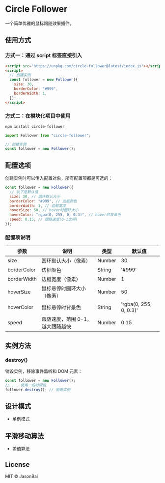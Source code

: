 # Circle Follower

一个简单优雅的鼠标跟随效果插件。

## 使用方式

### 方式一：通过 script 标签直接引入

```html
<script src="https://unpkg.com/circle-follower@latest/index.js"></script>
<script>
  // 创建实例
  const follower = new Follower({
    size: 30,
    borderColor: "#999",
    borderWidth: 1,
  });
</script>
```

### 方式二：在模块化项目中使用

```bash
npm install circle-follower
```

```javascript
import Follower from "circle-follower";

// 创建实例
const follower = new Follower();
```

## 配置选项

创建实例时可以传入配置对象，所有配置项都是可选的：

```javascript
const follower = new Follower({
  // 以下是默认值
  size: 30, // 圆环默认大小
  borderColor: "#999", // 边框颜色
  borderWidth: 1, // 边框宽度
  hoverSize: 50, // hover时圆环大小
  hoverColor: "rgba(0, 255, 0, 0.3)", // hover时背景色
  speed: 0.15, // 跟随速度(0-1之间)
});
```

### 配置项说明

| 参数        | 说明                             | 类型   | 默认值                 |
| ----------- | -------------------------------- | ------ | ---------------------- |
| size        | 圆环默认大小（像素）             | Number | 30                     |
| borderColor | 边框颜色                         | String | '#999'                 |
| borderWidth | 边框宽度（像素）                 | Number | 1                      |
| hoverSize   | 鼠标悬停时圆环大小（像素）       | Number | 50                     |
| hoverColor  | 鼠标悬停时背景色                 | String | 'rgba(0, 255, 0, 0.3)' |
| speed       | 跟随速度，范围 0-1，越大跟随越快 | Number | 0.15                   |

## 实例方法

### destroy()

销毁实例，移除事件监听和 DOM 元素：

```javascript
const follower = new Follower();
// ... 使用一段时间后
follower.destroy(); // 销毁实例
```

## 设计模式

- 单例模式

## 平滑移动算法

- 差值算法

## License

MIT © JasonBai
